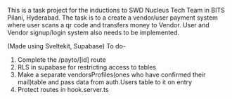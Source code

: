 This is a task project for the inductions to SWD Nucleus Tech Team in BITS Pilani, Hyderabad.
The task is to a create a vendor/user payment system where user scans a qr code and transfers money to Vendor. User and Vendor signup/login system also needs to be implemented.

(Made using Sveltekit, Supabase)
To do-

1. Complete the /payto/[id] route
2. RLS in supabase for restricting access to tables
3. Make a separate vendorsProfiles(ones who have confirmed their mail)table and pass data from auth.Users table to it on entry
4. Protect routes in hook.server.ts
